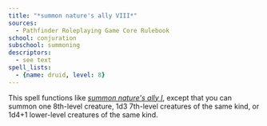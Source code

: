 ```yaml
---
title: "*summon nature's ally VIII*"
sources:
  - Pathfinder Roleplaying Game Core Rulebook
school: conjuration
subschool: summoning
descriptors:
  - see text
spell_lists:
  - {name: druid, level: 8}
---
```


This spell functions like [*summon nature's ally I*](/spells/summon-natures-ally-i/), except that you can summon one 8th-level creature, 1d3 7th-level creatures of the same kind, or 1d4+1 lower-level creatures of the same kind.

